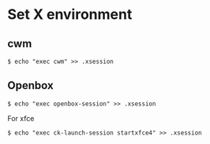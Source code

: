 # Set X environment
## cwm
```
$ echo "exec cwm" >> .xsession
```

## Openbox
```
$ echo "exec openbox-session" >> .xsession
```

For xfce
```
$ echo "exec ck-launch-session startxfce4" >> .xsession
```
